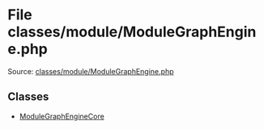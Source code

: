 File classes/module/ModuleGraphEngine.php
=========

Source: [classes/module/ModuleGraphEngine.php](https://github.com/PrestaShop/PrestaShop/blob/1.5.5.0/classes/module/ModuleGraphEngine.php)


Classes
-------

* [ModuleGraphEngineCore](class.ModuleGraphEngineCore.md)

